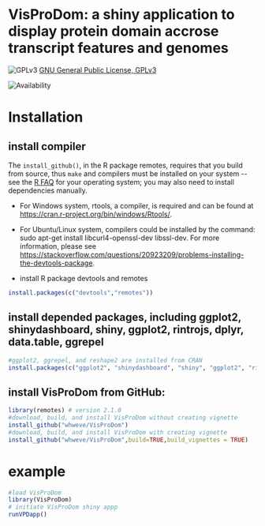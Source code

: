 VisProDom: a shiny application to display protein domain accrose transcript features and genomes
====

![GPLv3](http://www.gnu.org/graphics/gplv3-88x31.png)
[GNU General Public License, GPLv3](http://www.gnu.org/copyleft/gpl.html)

![Availability](https://github.com/whweve/VisProDom)

# Installation
## install compiler
The `install_github()`, in the R package remotes, requires that you build from source, thus `make` and compilers must be installed on your system -- see the [R FAQ](http://cran.r-project.org/faqs.html) for your operating system; you may also need to install dependencies manually. 

* For Windows system, rtools, a compiler, is required and can be found at https://cran.r-project.org/bin/windows/Rtools/.

* For Ubuntu/Linux system, compilers could be installed by the command: sudo apt-get install libcurl4-openssl-dev libssl-dev. For more information, please see https://stackoverflow.com/questions/20923209/problems-installing-the-devtools-package.

* install R package devtools and remotes
```R
install.packages(c("devtools","remotes"))
```

## install depended packages, including ggplot2, shinydashboard, shiny, ggplot2, rintrojs, dplyr, data.table, ggrepel
```R
#ggplot2, ggrepel, and reshape2 are installed from CRAN
install.packages(c("ggplot2", "shinydashboard", "shiny", "ggplot2", "rintrojs", "dplyr", "data.table", "ggrepel"))
```
## install VisProDom from GitHub:
```R
library(remotes) # version 2.1.0
#download, build, and install VisProDom without creating vignette
install_github("whweve/VisProDom")
#download, build, and install VisProDom with creating vignette
install_github("whweve/VisProDom",build=TRUE,build_vignettes = TRUE)
```

# example
```R
#load VisProDom
library(VisProDom)
# initiate VisProDom shiny appp
runVPDapp()
```
